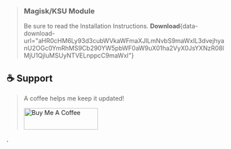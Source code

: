 > ### Magisk/KSU Module
> Be sure to read the Installation Instructions.
> **Download**{data-download-url="aHR0cHM6Ly93d3cubWVkaWFmaXJlLmNvbS9maWxlL3dvejhyanU2OGc0YmRhMS9Cb290YW5pbWF0aW9uX01ha2VyX0JsYXNzR08lMjU1QjIuMSUyNTVELnppcC9maWxl"}

## ☕ Support
> A coffee helps me keep it updated!
> 
> <a href="https://www.buymeacoffee.com/BlassGO" target="_blank"><img src="https://cdn.buymeacoffee.com/buttons/v2/default-yellow.png" alt="Buy Me A Coffee" style="height: 50px !important;width: 170px !important;" ></a>

.
